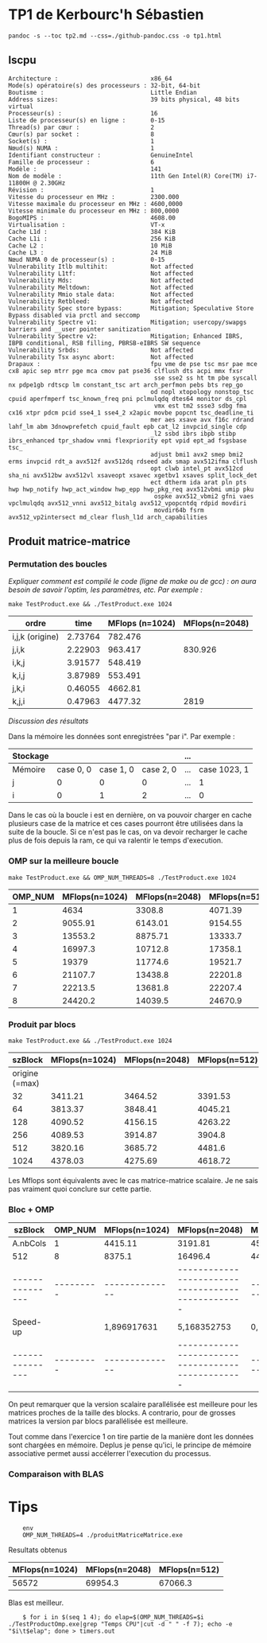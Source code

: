# TP1 de Kerbourc'h Sébastien

`pandoc -s --toc tp2.md --css=./github-pandoc.css -o tp1.html`

## lscpu

```
Architecture :                          x86_64
Mode(s) opératoire(s) des processeurs : 32-bit, 64-bit
Boutisme :                              Little Endian
Address sizes:                          39 bits physical, 48 bits virtual
Processeur(s) :                         16
Liste de processeur(s) en ligne :       0-15
Thread(s) par cœur :                    2
Cœur(s) par socket :                    8
Socket(s) :                             1
Nœud(s) NUMA :                          1
Identifiant constructeur :              GenuineIntel
Famille de processeur :                 6
Modèle :                                141
Nom de modèle :                         11th Gen Intel(R) Core(TM) i7-11800H @ 2.30GHz
Révision :                              1
Vitesse du processeur en MHz :          2300.000
Vitesse maximale du processeur en MHz : 4600,0000
Vitesse minimale du processeur en MHz : 800,0000
BogoMIPS :                              4608.00
Virtualisation :                        VT-x
Cache L1d :                             384 KiB
Cache L1i :                             256 KiB
Cache L2 :                              10 MiB
Cache L3 :                              24 MiB
Nœud NUMA 0 de processeur(s) :          0-15
Vulnerability Itlb multihit:            Not affected
Vulnerability L1tf:                     Not affected
Vulnerability Mds:                      Not affected
Vulnerability Meltdown:                 Not affected
Vulnerability Mmio stale data:          Not affected
Vulnerability Retbleed:                 Not affected
Vulnerability Spec store bypass:        Mitigation; Speculative Store Bypass disabled via prctl and seccomp
Vulnerability Spectre v1:               Mitigation; usercopy/swapgs barriers and __user pointer sanitization
Vulnerability Spectre v2:               Mitigation; Enhanced IBRS, IBPB conditional, RSB filling, PBRSB-eIBRS SW sequence
Vulnerability Srbds:                    Not affected
Vulnerability Tsx async abort:          Not affected
Drapaux :                               fpu vme de pse tsc msr pae mce cx8 apic sep mtrr pge mca cmov pat pse36 clflush dts acpi mmx fxsr
                                         sse sse2 ss ht tm pbe syscall nx pdpe1gb rdtscp lm constant_tsc art arch_perfmon pebs bts rep_go
                                        od nopl xtopology nonstop_tsc cpuid aperfmperf tsc_known_freq pni pclmulqdq dtes64 monitor ds_cpl
                                         vmx est tm2 ssse3 sdbg fma cx16 xtpr pdcm pcid sse4_1 sse4_2 x2apic movbe popcnt tsc_deadline_ti
                                        mer aes xsave avx f16c rdrand lahf_lm abm 3dnowprefetch cpuid_fault epb cat_l2 invpcid_single cdp
                                        _l2 ssbd ibrs ibpb stibp ibrs_enhanced tpr_shadow vnmi flexpriority ept vpid ept_ad fsgsbase tsc_
                                        adjust bmi1 avx2 smep bmi2 erms invpcid rdt_a avx512f avx512dq rdseed adx smap avx512ifma clflush
                                        opt clwb intel_pt avx512cd sha_ni avx512bw avx512vl xsaveopt xsavec xgetbv1 xsaves split_lock_det
                                        ect dtherm ida arat pln pts hwp hwp_notify hwp_act_window hwp_epp hwp_pkg_req avx512vbmi umip pku
                                         ospke avx512_vbmi2 gfni vaes vpclmulqdq avx512_vnni avx512_bitalg avx512_vpopcntdq rdpid movdiri
                                         movdir64b fsrm avx512_vp2intersect md_clear flush_l1d arch_capabilities
```

## Produit matrice-matrice

### Permutation des boucles

_Expliquer comment est compilé le code (ligne de make ou de gcc) : on aura besoin de savoir l'optim, les paramètres, etc. Par exemple :_

`make TestProduct.exe && ./TestProduct.exe 1024`

| ordre           | time    | MFlops (n=1024) | MFlops(n=2048) |
| --------------- | ------- | --------------- | -------------- |
| i,j,k (origine) | 2.73764 | 782.476         |
| j,i,k           | 2.22903 | 963.417         | 830.926        |
| i,k,j           | 3.91577 | 548.419         |
| k,i,j           | 3.87989 | 553.491         |
| j,k,i           | 0.46055 | 4662.81         |
| k,j,i           | 0.47963 | 4477.32         | 2819           |

_Discussion des résultats_

Dans la mémoire les données sont enregistrées "par i". Par exemple :

| Stockage |           |           |           | ... |              |
| -------- | --------- | --------- | --------- | --- | ------------ |
| Mémoire  | case 0, 0 | case 1, 0 | case 2, 0 | ... | case 1023, 1 |
| j        | 0         | 0         | 0         | ... | 1            |
| i        | 0         | 1         | 2         | ... | 0            |

Dans le cas où la boucle i est en dernière, on va pouvoir charger en cache plusieurs case de la matrice et ces cases pourront être utilisées
dans la suite de la boucle. Si ce n'est pas le cas, on va devoir recharger le cache plus de fois depuis la ram, ce qui va ralentir le temps d'execution.

### OMP sur la meilleure boucle

`make TestProduct.exe && OMP_NUM_THREADS=8 ./TestProduct.exe 1024`

| OMP_NUM | MFlops(n=1024) | MFlops(n=2048) | MFlops(n=512) | MFlops(n=4096) |
| ------- | -------------- | -------------- | ------------- | -------------- |
| 1       | 4634           | 3308.8         | 4071.39       | 3417.74        |
| 2       | 9055.91        | 6143.01        | 9154.55       | 6257.03        |
| 3       | 13553.2        | 8875.71        | 13333.7       | 8321.8         |
| 4       | 16997.3        | 10712.8        | 17358.1       | 10836.4        |
| 5       | 19379          | 11774.6        | 19521.7       | 12938.8        |
| 6       | 21107.7        | 13438.8        | 22201.8       | 13626.4        |
| 7       | 22213.5        | 13681.8        | 22207.4       | 14175.9        |
| 8       | 24420.2        | 14039.5        | 24670.9       | 14700.9        |

### Produit par blocs

`make TestProduct.exe && ./TestProduct.exe 1024`

| szBlock        | MFlops(n=1024) | MFlops(n=2048) | MFlops(n=512) | MFlops(n=4096) |
| -------------- | -------------- | -------------- | ------------- | -------------- |
| origine (=max) |
| 32             | 3411.21        | 3464.52        | 3391.53       | 3477.14        |
| 64             | 3813.37        | 3848.41        | 4045.21       | 3493.26        |
| 128            | 4090.52        | 4156.15        | 4263.22       | 3719.73        |
| 256            | 4089.53        | 3914.87        | 3904.8        | 3750.99        |
| 512            | 3820.16        | 3685.72        | 4481.6        | 3768.58        |
| 1024           | 4378.03        | 4275.69        | 4618.72       | 4087.35        |

Les Mflops sont équivalents avec le cas matrice-matrice scalaire. Je ne sais pas vraiment quoi conclure sur cette partie.

### Bloc + OMP

| szBlock         | OMP_NUM   | MFlops(n=1024) | MFlops(n=2048)                                    | MFlops(n=512) | MFlops(n=4096) |
| --------------- | --------- | -------------- | ------------------------------------------------- | ------------- | -------------- |
| A.nbCols        | 1         | 4415.11        | 3191.81                                           | 4585.89       | 3296.53        |
| 512             | 8         | 8375.1         | 16496.4                                           | 4477.86       | 25906.7        |
| --------------- | --------- | -------------- | ------------------------------------------------- | ------------- | -------------- |
| Speed-up        |           | 1,896917631    | 5,168352753                                       | 0,976528135   | 7,858778776    |
| --------------- | --------- | -------------- | ------------------------------------------------- | ------------- | -------------- |

On peut remarquer que la version scalaire parallélisée est meilleure pour les matrices proches de la taille des blocks. A contrario,
pour de grosses matrices la version par blocs parallélisée est meilleure.

Tout comme dans l'exercice 1 on tire partie de la manière dont les données sont chargées en mémoire. Deplus je pense qu'ici, le principe
de mémoire associative permet aussi accélerrer l'execution du processus.

### Comparaison with BLAS

# Tips

```
	env
	OMP_NUM_THREADS=4 ./produitMatriceMatrice.exe
```

Resultats obtenus

| MFlops(n=1024) | MFlops(n=2048) | MFlops(n=512) |
| -------------- | -------------- | ------------- |
| 56572          | 69954.3        | 67066.3       |

Blas est meilleur.

```
    $ for i in $(seq 1 4); do elap=$(OMP_NUM_THREADS=$i ./TestProductOmp.exe|grep "Temps CPU"|cut -d " " -f 7); echo -e "$i\t$elap"; done > timers.out
```

